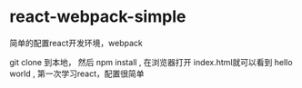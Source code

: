 # react-webpack-simple
简单的配置react开发环境，webpack

git clone 到本地，
然后 npm install ,
在浏览器打开 index.html就可以看到 hello world ,
第一次学习react，配置很简单
